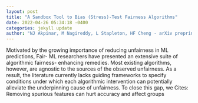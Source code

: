 ```yaml
--- 
layout: post 
title: "A Sandbox Tool to Bias (Stress)-Test Fairness Algorithms" 
date: 2022-04-26 05:34:18 -0400 
categories: jekyll update 
author: "NJ Akpinar, M Nagireddy, L Stapleton, HF Cheng - arXiv preprint arXiv , 2022" 
--- 
```

Motivated by the growing importance of reducing unfairness in ML predictions, Fair- ML researchers have presented an extensive suite of algorithmic fairness- enhancing remedies. Most existing algorithms, however, are agnostic to the sources of the observed unfairness. As a result, the literature currently lacks guiding frameworks to specify conditions under which each algorithmic intervention can potentially alleviate the underpinning cause of unfairness. To close this gap, we Cites: Removing spurious features can hurt accuracy and affect groups